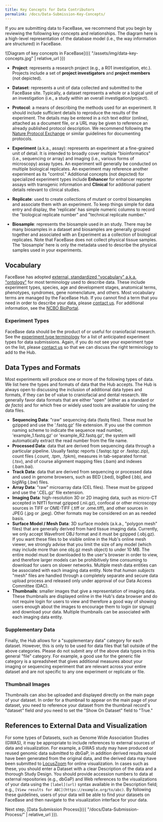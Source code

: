 ```yaml
---
title: Key Concepts for Data Contributors
permalink: /docs/Data-Submission-Key-Concepts/
---
```


If you are submitting data to FaceBase, we recommend that you begin by reviewing the following key concepts and relationships. The diagram here is a high-level representation of the database model (i.e., the way information are structured) in FaceBase.

![Diagram of key concepts in FaceBase]({{ "/assets/img/data-key-concepts.jpg" | relative_url }})

- **Project**: represents a research project (e.g., a R01 investigation, etc.). Projects include a set of **project investigators** and **project members** (not depicted).

- **Dataset**: represents a unit of data collected and submitted to the FaceBase site. Typically, a dataset represents a whole or a logical unit of an investigation (i.e., a study within an overall investigation/project).

- **Protocol**: a means of describing the methods used for an experiment. It should include sufficient details to reproduce the results of the experiment. The details may be entered in a rich text editor (online), attached as a document file, or a URL may be given to reference an already published protocol description. We recommend following the [Nature Protocol Exchange](https://protocolexchange.researchsquare.com/protocol-exchange/guidelines) or similar guidelines for documenting protocols.

- **Experiment** (a.k.a., assay): represents an experiment at a fine-grained unit of detail. It is intended to broadly cover multiple "bioinformatics" (i.e., sequencing or array) and imaging (i.e., various forms of microscopy) assay types. An experiment will generally be conducted on multiple biological replicates. An experiment may reference another experiment as its "control." Additional concepts (not depicted) for specialized experiment types include **Enhancer** for enhancer reporter assays with transgenic information and **Clinical** for additional patient details relevant to clinical studies.

- **Replicate**: used to create collections of mutant or control biosamples and associate them with an experiment. To keep things simple for data entry and display, the 'replicate' has simple numeric columns to record the "biological replicate number" and "technical replicate number."

- **Biosample**: represents the biosample used in an study. There may be many biosamples in a dataset and biosamples are generally grouped together and associated with an Experiment as a collection of biological replicates. Note that FaceBase does not collect physical tissue samples. The 'biosample' here is only the metadata used to describe the physical samples used in your experiments.

## Vocabulary

FaceBase has adopted [external, standardized "vocabulary" a.k.a. "ontology"](https://en.wikipedia.org/wiki/Ontology_(information_science))
 for most terminology used to describe data. These include experiment types, species,
age and development stages, anatomical terms, phenotypes, syndromes, gene nomenclature, and
others. Most vocabulary terms are managed by the FaceBase Hub. If you cannot find a term that
you need in order to describe your data, please [contact us](mailto:help@facebase.org). For
additional information, see the [NCBO BioPortal](https://bioportal.bioontology.org/).

### Experiment Types

FaceBase data should be the product of or useful for craniofacial research. See the [experiment type terminology](https://www.facebase.org/chaise/recordset/#1/vocab:experiment_type@sort(name)) for a list of anticipated
experiment types for data submissions. Again, if you do not see your experiment type on the list, please
[contact us](mailto:help@facebase.org) so that we can discuss the right terminology to add to the Hub.

## Data Types and Formats

Most experiments will produce one or more of the following types of data. We list here the types
and formats of data that the Hub accepts. The Hub is always open to discussing the inclusion of
additional data types and formats, if they can be of value to craniofacial and dental research.
We generally favor data formats that are either "open" (either as a standard or _de facto_) and for
which free or widely used tools are available for using the data files.

- **Sequencing Data**: "raw" sequencing data (fastq files). These must be gzipped and use the '.fastq.gz' file extension. If you use the common naming scheme to indicate the sequence read number, 'example_1.fastq.gz' or 'example_R2.fastq.gz', the system will automatically extract the read number from the file name.
- **Processed Data**: data that are derived from sequencing data through a particular pipeline. Usually fastqc reports (.fastqc.tgz or .fastqc.zip), count files (.count, .tpm, .fpkm), measures in tab-separated format (.tsv), and of course alignment mapping files (.bam) and indexes (.bam.bai).
- **Track Data**: data that are derived from sequencing or processed data and used in genome browsers, such as BED (.bed), bigBed (.bb), and bigWig (.bw) files.
- **Array Data**: "raw" microarray data (CEL files). These must be gzipped and use the '.CEL.gz' file extension.
- **Imaging Data**: high-resolution 3D or 2D imaging data, such as micro-CT accepted in NIfTI format gzipped (.nii.gz), confocal or other microscopy sources in TIFF or OME-TIFF (.tiff or .ome.tiff), and other sources in JPEG (.jpg or .jpeg). Other formats may be considered on an as needed basis.
- **Surface Model / Mesh Data**: 3D surface models (a.k.a., "polygon mesh" files) that are generally derived from hard tissue imaging data. Currently, we only accept Wavefront OBJ format and it must be gzipped (.obj.gz). If you want these files to be visible online in the Hub's online mesh viewer, we strongly advise that you limit the size of any model (which may include more than one obj.gz mesh object) to under 10 MB. The entire model must be downloaded to the user's browser in order to view, and therefore larger models can be prohibitively time consuming to download for users on slower networks. Multiple mesh data entities can be associated with each imaging data entity. Note that _human subjects_ "mesh" files are handled through a completely separate and secure data upload process and released only under approval of our Data Access Committee (DAC).
- **Thumbnails**: smaller images that give a representation of imaging data. These thumbnails are displayed online in the Hub's data browser and do not require login for users to view and therefore a good way of showing users enough about the images to encourage them to login (or signup) and download your data.  Multiple thumbnails can be associated with each imaging data entity.

### Supplementary Data

Finally, the Hub allows for a "supplementary data" category for each dataset. However, this is only to be used for data files that fall outside of the above categories. Please do not submit any of the above data types in this general "file" category. For example, a good use for the generic file category is a spreadsheet that gives additional measures about your imaging or sequencing experiment that are relevant across your entire dataset and are not specific to any one experiment or replicate or file.

### Thumbnail Images

Thumbnails can also be uploaded and displayed directly on the main page of your dataset. In order for a thumbnail to appear on the main page of your dataset, you need to reference your dataset from the thumbnail record's "dataset" field *and* you need to set the "Show On Dataset" field to "True."

## References to External Data and Visualization

For some types of Datasets, such as Genome Wide Association Studies (GWAS), it may be appropriate to include references to external sources of data and visualization. For example, a GWAS study may have produced or reused genomic data submitted to dbGaP, in addition derived results would have been generated from the original data, and the derived data may have been submitted to [LocusZoom](http://locuszoom.org/) for online visualization. In cases such as these, you should enter a Dataset with a clear Description of the data and a thorough Study Design. You should provide accession numbers to data at external repositories (e.g., dbGaP) and Web references to the visualizations of your data using the `[label](url)` syntax available in the Description field; e.g., `[View results for ABC](https://example.org/to/abc)`. By following these guidelines, users of your data will be able to find your datasets on FaceBase and then navigate to the visualization interface for your data.

Next step, [Data Submission Process]({{ "/docs/Data-Submission-Process/" | relative_url }}).
